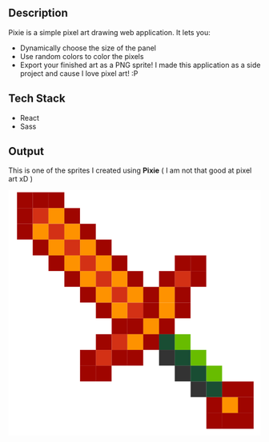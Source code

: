 ## Description 
Pixie is a simple pixel art drawing web application. It lets you: 
* Dynamically choose the size of the panel
* Use random colors to color the pixels
* Export your finished art as a PNG sprite!
I made this application as a side project and cause I love pixel art! :P 

## Tech Stack
* React
* Sass

## Output 

This is one of the sprites I created using **Pixie** ( I am not that good at pixel art xD )

![Sword](public/sword.png)
